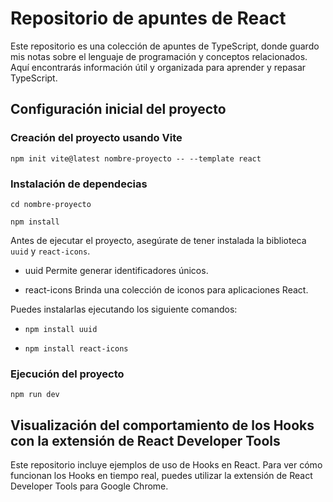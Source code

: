 # Repositorio de apuntes de React

Este repositorio es una colección de apuntes de TypeScript, donde guardo mis notas sobre el lenguaje de programación y conceptos relacionados. Aquí encontrarás información útil y organizada para aprender y repasar TypeScript.

## Configuración inicial del proyecto

### Creación del proyecto usando Vite

`npm init vite@latest nombre-proyecto -- --template react`

### Instalación de dependecias

`cd nombre-proyecto`

`npm install`

Antes de ejecutar el proyecto, asegúrate de tener instalada la biblioteca `uuid` y `react-icons`.

- uuid Permite generar identificadores únicos.

- react-icons Brinda una colección de iconos para aplicaciones React.

Puedes instalarlas ejecutando los siguiente comandos:

- `npm install uuid`

- `npm install react-icons`

### Ejecución del proyecto

`npm run dev`

## Visualización del comportamiento de los Hooks con la extensión de React Developer Tools

Este repositorio incluye ejemplos de uso de Hooks en React. Para ver cómo funcionan los Hooks en tiempo real, puedes utilizar la extensión de React Developer Tools para Google Chrome.